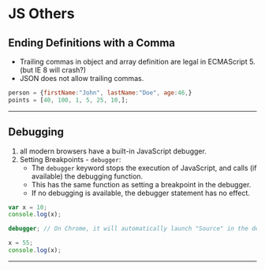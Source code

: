 # JS Others

## Ending Definitions with a Comma

* Trailing commas in object and array definition are legal in ECMAScript 5. (but IE 8 will crash?)
* JSON does not allow trailing commas.


````js
person = {firstName:"John", lastName:"Doe", age:46,}
points = [40, 100, 1, 5, 25, 10,];
````


----

## Debugging

1. all modern browsers have a built-in JavaScript debugger.
2. Setting Breakpoints - `debugger`:
	* The `debugger` keyword stops the execution of JavaScript, and calls (if available) the debugging function.
	* This has the same function as setting a breakpoint in the debugger.
	* If no debugging is available, the debugger statement has no effect.


````js
var x = 10;
console.log(x);

debugger; // On Chrome, it will automatically launch "Source" in the debugger menu.

x = 55;
console.log(x);
````


----


